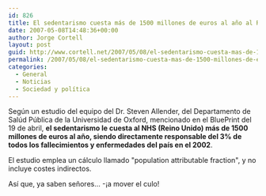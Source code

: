 ```yaml
---
id: 826
title: El sedentarismo cuesta más de 1500 millones de euros al año al Reino Unido
date: 2007-05-08T14:48:36+00:00
author: Jorge Cortell
layout: post
guid: http://www.cortell.net/2007/05/08/el-sedentarismo-cuesta-mas-de-1500-millones-de-euros-al-ano-al-reino-unido/
permalink: /2007/05/08/el-sedentarismo-cuesta-mas-de-1500-millones-de-euros-al-ano-al-reino-unido/
categories:
  - General
  - Noticias
  - Sociedad y polí­tica
---
```

Según un estudio del equipo del Dr. Steven Allender, del Departamento de Salúd Pública de la Universidad de Oxford, mencionado en el BluePrint del 19 de abril, **el sedentarismo le cuesta al NHS (Reino Unido) más de 1500 millones de euros al año, siendo directamente responsable del 3% de todos los fallecimientos y enfermedades del paí­s en el 2002**.

El estudio emplea un cálculo llamado "population attributable fraction", y no incluye costes indirectos.

Así­ que, ya saben señores... -¡a mover el culo!